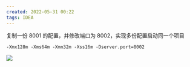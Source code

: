 ```yaml
---
created: 2022-05-31 00:22
tags: IDEA 
---
```


复制一份 8001 的配置，并修改端口为 8002，实现多份配置启动同一个项目

```
-Xmx128m -Xms64m -Xmn32m -Xss16m -Dserver.port=8002
```

![](202205310023336.png)

